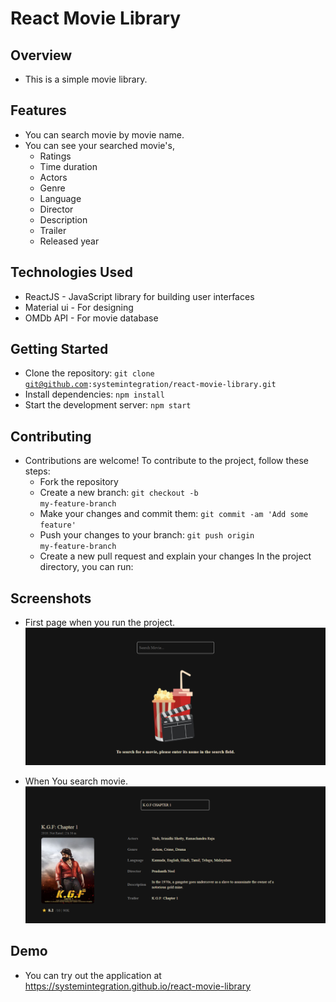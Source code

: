 # React Movie Library

## Overview
  - This is a simple movie library.

## Features
  - You can search movie by movie name.
  - You can see your searched movie's,
    - Ratings
    - Time duration
    - Actors
    - Genre
    - Language
    - Director
    - Description
    - Trailer
    - Released year 


## Technologies Used
  - ReactJS - JavaScript library for building user interfaces
  - Material ui - For designing
  - OMDb API - For movie database

## Getting Started
  - Clone the repository: <code>git clone git@github.com:systemintegration/react-movie-library.git</code>
  - Install dependencies: <code>npm install</code>
  - Start the development server: <code>npm start</code>

## Contributing
  - Contributions are welcome! To contribute to the project, follow these steps:
    - Fork the repository
    - Create a new branch: <code>git checkout -b my-feature-branch</code>
    - Make your changes and commit them: <code>git commit -am 'Add some feature'</code>
    - Push your changes to your branch: <code>git push origin my-feature-branch</code>
    - Create a new pull request and explain your changes
In the project directory, you can run:

## Screenshots
  - First page when you run the project.
   ![searchPage.png](./searchPage.png)


  - When You search movie.
   ![resultPage.png](./resultPage.png)

## Demo
   - You can try out the application at <a href="https://systemintegration.github.io/react-movie-library">https://systemintegration.github.io/react-movie-library</a>
